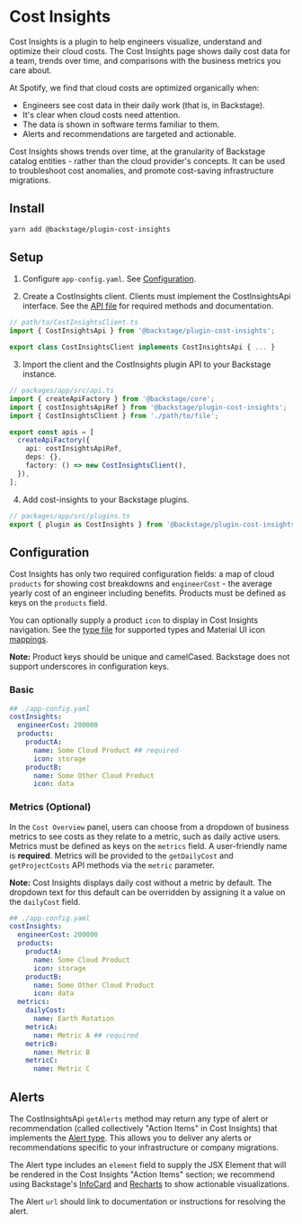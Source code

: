 # Cost Insights

Cost Insights is a plugin to help engineers visualize, understand and optimize their cloud costs. The Cost Insights page shows daily cost data for a team, trends over time, and comparisons with the business metrics you care about.

At Spotify, we find that cloud costs are optimized organically when:

- Engineers see cost data in their daily work (that is, in Backstage).
- It's clear when cloud costs need attention.
- The data is shown in software terms familiar to them.
- Alerts and recommendations are targeted and actionable.

Cost Insights shows trends over time, at the granularity of Backstage catalog entities - rather than the cloud provider's concepts. It can be used to troubleshoot cost anomalies, and promote cost-saving infrastructure migrations.

## Install

```bash
yarn add @backstage/plugin-cost-insights
```

## Setup

1. Configure `app-config.yaml`. See [Configuration](#configuration).

2. Create a CostInsights client. Clients must implement the CostInsightsApi interface. See the [API file](https://github.com/spotify/backstage/blob/master/plugins/cost-insights/src/api/CostInsightsApi.ts) for required methods and documentation.

```ts
// path/to/CostInsightsClient.ts
import { CostInsightsApi } from '@backstage/plugin-cost-insights';

export class CostInsightsClient implements CostInsightsApi { ... }
```

3. Import the client and the CostInsights plugin API to your Backstage instance.

```ts
// packages/app/src/api.ts
import { createApiFactory } from '@backstage/core';
import { costInsightsApiRef } from '@backstage/plugin-cost-insights';
import { CostInsightsClient } from './path/to/file';

export const apis = [
  createApiFactory({
    api: costInsightsApiRef,
    deps: {},
    factory: () => new CostInsightsClient(),
  }),
];
```

4. Add cost-insights to your Backstage plugins.

```ts
// packages/app/src/plugins.ts
export { plugin as CostInsights } from '@backstage/plugin-cost-insights';
```

## Configuration

Cost Insights has only two required configuration fields: a map of cloud `products` for showing cost breakdowns and `engineerCost` - the average yearly cost of an engineer including benefits. Products must be defined as keys on the `products` field.

You can optionally supply a product `icon` to display in Cost Insights navigation. See the [type file](https://github.com/spotify/backstage/blob/master/plugins/cost-insights/src/types/Icon.ts) for supported types and Material UI icon [mappings](https://github.com/spotify/backstage/blob/master/plugins/cost-insights/src/utils/navigation.tsx).

**Note:** Product keys should be unique and camelCased. Backstage does not support underscores in configuration keys.

### Basic

```yaml
## ./app-config.yaml
costInsights:
  engineerCost: 200000
  products:
    productA:
      name: Some Cloud Product ## required
      icon: storage
    productB:
      name: Some Other Cloud Product
      icon: data
```

### Metrics (Optional)

In the `Cost Overview` panel, users can choose from a dropdown of business metrics to see costs as they relate to a metric, such as daily active users. Metrics must be defined as keys on the `metrics` field. A user-friendly name is **required**. Metrics will be provided to the `getDailyCost` and `getProjectCosts` API methods via the `metric` parameter.

**Note:** Cost Insights displays daily cost without a metric by default. The dropdown text for this default can be overridden by assigning it a value on the `dailyCost` field.

```yaml
## ./app-config.yaml
costInsights:
  engineerCost: 200000
  products:
    productA:
      name: Some Cloud Product
      icon: storage
    productB:
      name: Some Other Cloud Product
      icon: data
  metrics:
    dailyCost:
      name: Earth Rotation
    metricA:
      name: Metric A ## required
    metricB:
      name: Metric B
    metricC:
      name: Metric C
```

## Alerts

The CostInsightsApi `getAlerts` method may return any type of alert or recommendation (called collectively "Action Items" in Cost Insights) that implements the [Alert type](https://github.com/spotify/backstage/blob/master/plugins/cost-insights/src/types/Alert.tsx). This allows you to deliver any alerts or recommendations specific to your infrastructure or company migrations.

The Alert type includes an `element` field to supply the JSX Element that will be rendered in the Cost Insights "Action Items" section; we recommend using Backstage's [InfoCard](https://backstage.io/storybook/?path=/story/layout-information-card--default) and [Recharts](http://recharts.org/en-US/) to show actionable visualizations.

The Alert `url` should link to documentation or instructions for resolving the alert.
